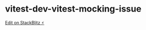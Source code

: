 # vitest-dev-vitest-mocking-issue

[Edit on StackBlitz ⚡️](https://stackblitz.com/edit/vitest-dev-vitest-aqqg5j)